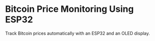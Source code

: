 # Bitcoin Price Monitoring Using ESP32
Track Bitcoin prices automatically with an ESP32 and an OLED display.

